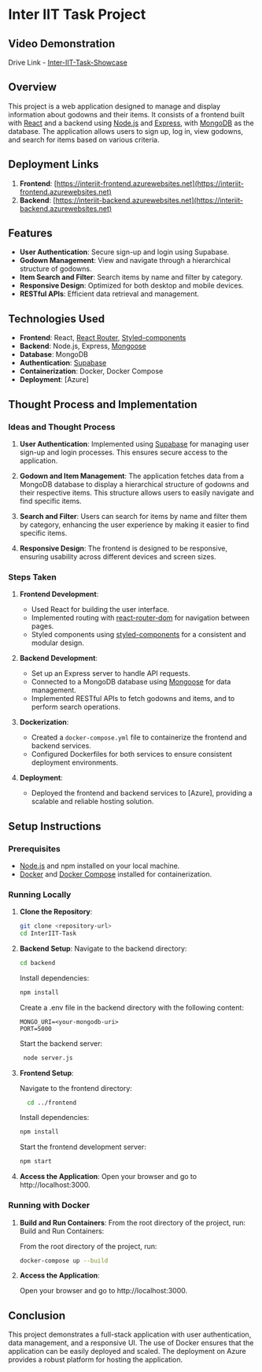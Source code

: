 # Inter IIT Task Project

## Video Demonstration
Drive Link - [Inter-IIT-Task-Showcase](https://drive.google.com/file/d/17eg4my7EKNHTT1t0uCnus8fTpHoJEkFm/view?usp=sharing)

## Overview

This project is a web application designed to manage and display information about godowns and their items. It consists of a frontend built with [React](https://reactjs.org/) and a backend using [Node.js](https://nodejs.org/en/) and [Express](https://expressjs.com/), with [MongoDB](https://www.mongodb.com/) as the database. The application allows users to sign up, log in, view godowns, and search for items based on various criteria.

## Deployment Links

1. **Frontend**: [https://interiit-frontend.azurewebsites.net](https://interiit-frontend.azurewebsites.net)
2. **Backend**: [https://interiit-backend.azurewebsites.net](https://interiit-backend.azurewebsites.net)

## Features

- **User Authentication**: Secure sign-up and login using Supabase.
- **Godown Management**: View and navigate through a hierarchical structure of godowns.
- **Item Search and Filter**: Search items by name and filter by category.
- **Responsive Design**: Optimized for both desktop and mobile devices.
- **RESTful APIs**: Efficient data retrieval and management.

## Technologies Used

- **Frontend**: React, [React Router](https://reactrouter.com/en/main), [Styled-components](https://styled-components.com/)
- **Backend**: Node.js, Express, [Mongoose](https://mongoosejs.com/)
- **Database**: MongoDB
- **Authentication**: [Supabase](https://supabase.com/)
- **Containerization**: Docker, Docker Compose
- **Deployment**: [Azure]

## Thought Process and Implementation

### Ideas and Thought Process

1. **User Authentication**: 
   Implemented using [Supabase](https://supabase.com/) for managing user sign-up and login processes. This ensures secure access to the application.
   
2. **Godown and Item Management**: 
   The application fetches data from a MongoDB database to display a hierarchical structure of godowns and their respective items. This structure allows users to easily navigate and find specific items.
   
3. **Search and Filter**: 
   Users can search for items by name and filter them by category, enhancing the user experience by making it easier to find specific items.
   
4. **Responsive Design**: 
   The frontend is designed to be responsive, ensuring usability across different devices and screen sizes.

### Steps Taken

1. **Frontend Development**:
   - Used React for building the user interface.
   - Implemented routing with [react-router-dom](https://reactrouter.com/en/main) for navigation between pages.
   - Styled components using [styled-components](https://styled-components.com/) for a consistent and modular design.

2. **Backend Development**:
   - Set up an Express server to handle API requests.
   - Connected to a MongoDB database using [Mongoose](https://mongoosejs.com/) for data management.
   - Implemented RESTful APIs to fetch godowns and items, and to perform search operations.

3. **Dockerization**:
   - Created a `docker-compose.yml` file to containerize the frontend and backend services.
   - Configured Dockerfiles for both services to ensure consistent deployment environments.

4. **Deployment**:
   - Deployed the frontend and backend services to [Azure], providing a scalable and reliable hosting solution.

## Setup Instructions

### Prerequisites

- [Node.js](https://nodejs.org/en/) and npm installed on your local machine.
- [Docker](https://www.docker.com/) and [Docker Compose](https://docs.docker.com/compose/) installed for containerization.

### Running Locally

1. **Clone the Repository**:
   ```bash
   git clone <repository-url>
   cd InterIIT-Task
   ```
   
2. **Backend Setup**:
    Navigate to the backend directory:
   ```bash
   cd backend
   ```
   Install dependencies:

   ```bash
   npm install
   ```

   Create a .env file in the backend directory with the following content:

   ```env
   MONGO_URI=<your-mongodb-uri>
   PORT=5000
   ```

   Start the backend server:

   ```bash
    node server.js
   ```

3. **Frontend Setup**:

    Navigate to the frontend directory:

    ```bash
      cd ../frontend
    ```

   Install dependencies:

   ```bash
   npm install
   ```
   
   Start the frontend development server:

   ```bash
   npm start
   ```
4. **Access the Application**:
    Open your browser and go to http://localhost:3000.
   
### Running with Docker

1. **Build and Run Containers**:
   From the root directory of the project, run:
   Build and Run Containers:

   From the root directory of the project, run:

    ```bash
    docker-compose up --build
    ```

2. **Access the Application**:

    Open your browser and go to http://localhost:3000.
   
## Conclusion

This project demonstrates a full-stack application with user authentication, data management, and a responsive UI. The use of Docker ensures that the application can be easily deployed and scaled. The deployment on Azure provides a robust platform for hosting the application.

